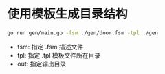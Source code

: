 # 使用模板生成目录结构
```bash
go run gen/main.go -fsm ./gen/door.fsm -tpl ./gen
```

- fsm: 指定 .fsm 描述文件
- tpl: 指定 .tpl 模板文件所在目录
- out: 指定输出目录
